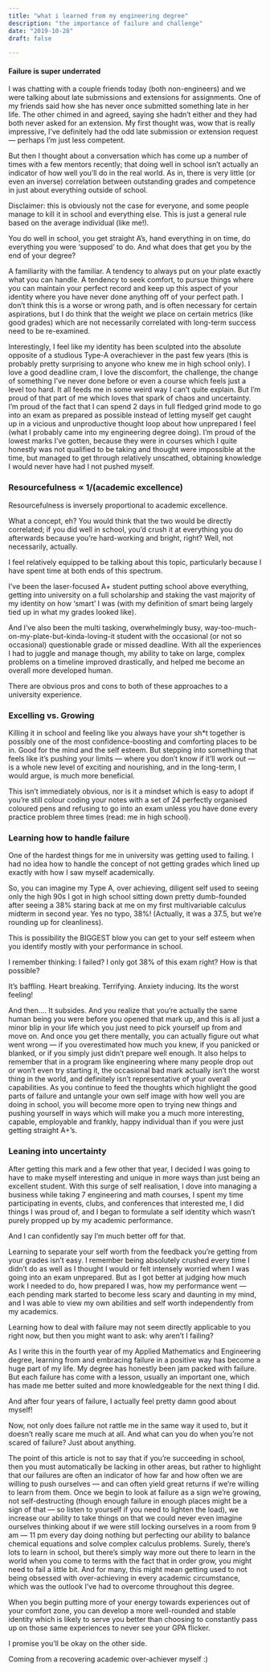 ```yaml
---
title: "what i learned from my engineering degree"
description: "the importance of failure and challenge"
date: "2019-10-28"
draft: false

---
```

#### Failure is super underrated

I was chatting with a couple friends today (both non-engineers) and we were talking about late submissions and extensions for assignments. One of my friends said how she has never once submitted something late in her life. The other chimed in and agreed, saying she hadn’t either and they had both never asked for an extension. My first thought was, wow that is really impressive, I’ve definitely had the odd late submission or extension request — perhaps I’m just less competent.

But then I thought about a conversation which has come up a number of times with a few mentors recently; that doing well in school isn’t actually an indicator of how well you’ll do in the real world. As in, there is very little (or even an inverse) correlation between outstanding grades and competence in just about everything outside of school.

Disclaimer: this is obviously not the case for everyone, and some people manage to kill it in school and everything else. This is just a general rule based on the average individual (like me!).

You do well in school, you get straight A’s, hand everything in on time, do everything you were ‘supposed’ to do. And what does that get you by the end of your degree?

A familiarity with the familiar. A tendency to always put on your plate exactly what you can handle. A tendency to seek comfort, to pursue things where you can maintain your perfect record and keep up this aspect of your identity where you have never done anything off of your perfect path. I don’t think this is a worse or wrong path, and is often necessary for certain aspirations, but I do think that the weight we place on certain metrics (like good grades) which are not necessarily correlated with long-term success need to be re-examined.

Interestingly, I feel like my identity has been sculpted into the absolute opposite of a studious Type-A overachiever in the past few years (this is probably pretty surprising to anyone who knew me in high school only). I love a good deadline cram, I love the discomfort, the challenge, the change of something I’ve never done before or even a course which feels just a level too hard. It all feeds me in some weird way I can’t quite explain. But I’m proud of that part of me which loves that spark of chaos and uncertainty. I’m proud of the fact that I can spend 2 days in full fledged grind mode to go into an exam as prepared as possible instead of letting myself get caught up in a vicious and unproductive thought loop about how unprepared I feel (what I probably came into my engineering degree doing). I’m proud of the lowest marks I’ve gotten, because they were in courses which I quite honestly was not qualified to be taking and thought were impossible at the time, but managed to get through relatively unscathed, obtaining knowledge I would never have had I not pushed myself.

### Resourcefulness ∝ 1/(academic excellence)
Resourcefulness is inversely proportional to academic excellence.

What a concept, eh? You would think that the two would be directly correlated; if you did well in school, you’d crush it at everything you do afterwards because you’re hard-working and bright, right? Well, not necessarily, actually.

I feel relatively equipped to be talking about this topic, particularly because I have spent time at both ends of this spectrum.

I’ve been the laser-focused A+ student putting school above everything, getting into university on a full scholarship and staking the vast majority of my identity on how ‘smart’ I was (with my definition of smart being largely tied up in what my grades looked like).

And I’ve also been the multi tasking, overwhelmingly busy, way-too-much-on-my-plate-but-kinda-loving-it student with the occasional (or not so occasional) questionable grade or missed deadline. With all the experiences I had to juggle and manage though, my ability to take on large, complex problems on a timeline improved drastically, and helped me become an overall more developed human.

There are obvious pros and cons to both of these approaches to a university experience.

### Excelling vs. Growing
Killing it in school and feeling like you always have your sh*t together is possibly one of the most confidence-boosting and comforting places to be in. Good for the mind and the self esteem. But stepping into something that feels like it’s pushing your limits — where you don’t know if it’ll work out — is a whole new level of exciting and nourishing, and in the long-term, I would argue, is much more beneficial.

This isn’t immediately obvious, nor is it a mindset which is easy to adopt if you’re still colour coding your notes with a set of 24 perfectly organised coloured pens and refusing to go into an exam unless you have done every practice problem three times (read: me in high school).

### Learning how to handle failure
One of the hardest things for me in university was getting used to failing. I had no idea how to handle the concept of not getting grades which lined up exactly with how I saw myself academically.

So, you can imagine my Type A, over achieving, diligent self used to seeing only the high 90s I got in high school sitting down pretty dumb-founded after seeing a 38% staring back at me on my first multivariable calculus midterm in second year. Yes no typo, 38%! (Actually, it was a 37.5, but we’re rounding up for cleanliness).

This is possibility the BIGGEST blow you can get to your self esteem when you identify mostly with your performance in school.

I remember thinking: I failed? I only got 38% of this exam right? How is that possible?

It’s baffling. Heart breaking. Terrifying. Anxiety inducing. Its the worst feeling!

And then…. It subsides. And you realize that you’re actually the same human being you were before you opened that mark up, and this is all just a minor blip in your life which you just need to pick yourself up from and move on. And once you get there mentally, you can actually figure out what went wrong — if you overestimated how much you knew, if you panicked or blanked, or if you simply just didn’t prepare well enough. It also helps to remember that in a program like engineering where many people drop out or won’t even try starting it, the occasional bad mark actually isn’t the worst thing in the world, and definitely isn’t representative of your overall capabilities.
As you continue to feed the thoughts which highlight the good parts of failure and untangle your own self image with how well you are doing in school, you will become more open to trying new things and pushing yourself in ways which will make you a much more interesting, capable, employable and frankly, happy individual than if you were just getting straight A+’s.

### Leaning into uncertainty
After getting this mark and a few other that year, I decided I was going to have to make myself interesting and unique in more ways than just being an excellent student.
With this surge of self realisation, I dove into managing a business while taking 7 engineering and math courses, I spent my time participating in events, clubs, and conferences that interested me, I did things I was proud of, and I began to formulate a self identity which wasn’t purely propped up by my academic performance.

And I can confidently say I’m much better off for that.

Learning to separate your self worth from the feedback you’re getting from your grades isn’t easy. I remember being absolutely crushed every time I didn’t do as well as I thought I would or felt intensely worried when I was going into an exam unprepared. But as I got better at judging how much work I needed to do, how prepared I was, how my performance went — each pending mark started to become less scary and daunting in my mind, and I was able to view my own abilities and self worth independently from my academics.

Learning how to deal with failure may not seem directly applicable to you right now, but then you might want to ask: why aren’t I failing?

As I write this in the fourth year of my Applied Mathematics and Engineering degree, learning from and embracing failure in a positive way has become a huge part of my life. My degree has honestly been jam packed with failure. But each failure has come with a lesson, usually an important one, which has made me better suited and more knowledgeable for the next thing I did.

And after four years of failure, I actually feel pretty damn good about myself!

Now, not only does failure not rattle me in the same way it used to, but it doesn’t really scare me much at all.
And what can you do when you’re not scared of failure?
Just about anything.

The point of this article is not to say that if you’re succeeding in school, then you must automatically be lacking in other areas, but rather to highlight that our failures are often an indicator of how far and how often we are willing to push ourselves — and can often yield great returns if we’re willing to learn from them. Once we begin to look at failure as a sign we’re growing, not self-destructing (though enough failure in enough places might be a sign of that — so listen to yourself if you need to lighten the load), we increase our ability to take things on that we could never even imagine ourselves thinking about if we were still locking ourselves in a room from 9 am — 11 pm every day doing nothing but perfecting our ability to balance chemical equations and solve complex calculus problems.
Surely, there’s lots to learn in school, but there’s simply way more out there to learn in the world when you come to terms with the fact that in order grow, you might need to fail a little bit. And for many, this might mean getting used to not being obsessed with over-achieving in every academic circumstance, which was the outlook I’ve had to overcome throughout this degree.

When you begin putting more of your energy towards experiences out of your comfort zone, you can develop a more well-rounded and stable identity which is likely to serve you better than choosing to constantly pass up on those same experiences to never see your GPA flicker.

I promise you’ll be okay on the other side.

Coming from a recovering academic over-achiever myself :)
